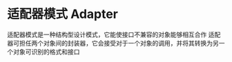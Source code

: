 # 适配器模式 Adapter
适配器模式是一种结构型设计模式，它能使接口不兼容的对象能够相互合作
适配器可担任两个对象间的封装器，它会接受对于一个对象的调用，并将其转换为另一个对象可识别的格式和接口